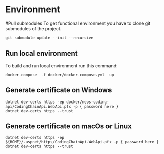 # Environment

#Pull submodules
To get functional environment you have to clone git submodules of the project.
```shell
git submodule update --init --recursive     
```

## Run local environment
To build and run local environment run this command:
```shell
docker-compose  -f docker/docker-compose.yml  up
```

## Generate certificate on Windows

```
dotnet dev-certs https -ep docker/neos-coding-api/CodingChainApi.WebApi.pfx -p { password here }
dotnet dev-certs https --trust
```

## Generate certificate on  macOs or Linux

```
dotnet dev-certs https -ep ${HOME}/.aspnet/https/CodingChainApi.WebApi.pfx -p { password here }
dotnet dev-certs https --trust
```
